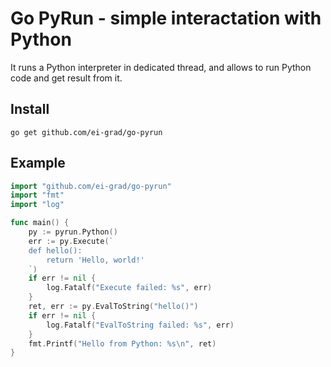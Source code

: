 Go PyRun - simple interactation with Python
===========================================

It runs a Python interpreter in dedicated thread, and allows to run Python code
and get result from it.

Install
-------

    go get github.com/ei-grad/go-pyrun

Example
-------

```go
import "github.com/ei-grad/go-pyrun"
import "fmt"
import "log"

func main() {
    py := pyrun.Python()
    err := py.Execute(`
    def hello():
        return 'Hello, world!'
    `)
    if err != nil {
        log.Fatalf("Execute failed: %s", err)
    }
    ret, err := py.EvalToString("hello()")
    if err != nil {
        log.Fatalf("EvalToString failed: %s", err)
    }
    fmt.Printf("Hello from Python: %s\n", ret)
}
```
